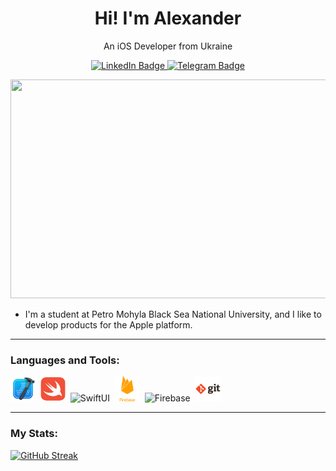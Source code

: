 <div id="header" align="center">
  <h1>Hi! I'm Alexander</h1>
  <p>An iOS Developer from Ukraine</p>

  <div id="badges">
    <a href="https://www.linkedin.com/in/alexander-andrianov-927b98277">
      <img src="https://img.shields.io/badge/LinkedIn-blue?style=for-the-badge&logo=linkedin&logoColor="white" alt="LinkedIn Badge"/>
    </a>
    <a href="https://t.me/an4lex">
      <img src="https://img.shields.io/badge/Telegram-blue?style=for-the-badge&logo=telegram&logoColor=white" alt="Telegram Badge"/>
    </a>
  </div>

  <p></p>
  <div align="center">
    <img src="https://static01.nyt.com/images/2021/04/27/business/26Techfix-illo/26Techfix-illo-superJumbo.gif" width="600" height="350"/>
  </div>
</div>

<p></p>

- I'm a student at Petro Mohyla Black Sea National University, and I like to develop products for the Apple platform.

---
### Languages and Tools:
<div>
  <img src="https://github.com/devicons/devicon/blob/master/icons/xcode/xcode-original.svg" title="Xcode" alt="Xcode" width="40" height="40"/>&nbsp;
  <img src="https://github.com/devicons/devicon/blob/master/icons/swift/swift-original.svg" title="Swift" alt="Swift" width="40" height="40"/>&nbsp;
  <img src="https://developer.apple.com/assets/elements/icons/swiftui/swiftui-96x96_2x.png" title="SwiftUI" alt="SwiftUI" width="40" height="40"/>&nbsp;
  <img src="https://github.com/devicons/devicon/blob/master/icons/firebase/firebase-plain-wordmark.svg" title="Firebase" alt="Firebase" width="40" height="40"/>&nbsp;
  <img src="https://static-00.iconduck.com/assets.00/realm-icon-512x512-zutz5r0b.png" title="Firebase" alt="Firebase" width="40" height="40"/>&nbsp;
  <img src="https://github.com/devicons/devicon/blob/master/icons/git/git-original-wordmark.svg" title="Git" alt="Git" width="40" height="40"/>&nbsp;
</div>

---
### My Stats:
[![GitHub Streak](http://github-readme-streak-stats.herokuapp.com?user=an4lex&theme=dark&background=000000)](https://git.io/streak-stats)
